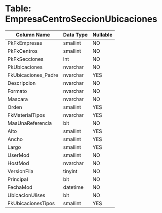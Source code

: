 # Table: EmpresaCentroSeccionUbicaciones

| Column Name | Data Type | Nullable |
|-------------|-----------|----------|
| PkFkEmpresas | smallint | NO |
| PkFkCentros | smallint | NO |
| PkFkSecciones | int | NO |
| PkUbicaciones | nvarchar | NO |
| FkUbicaciones_Padre | nvarchar | YES |
| Descripcion | nvarchar | NO |
| Formato | nvarchar | NO |
| Mascara | nvarchar | NO |
| Orden | smallint | YES |
| FkMaterialTipos | nvarchar | YES |
| MasUnaReferencia | bit | NO |
| Alto | smallint | YES |
| Ancho | smallint | YES |
| Largo | smallint | YES |
| UserMod | smallint | NO |
| HostMod | nvarchar | NO |
| VersionFila | tinyint | NO |
| Principal | bit | NO |
| FechaMod | datetime | NO |
| UbicacionUlises | bit | NO |
| FkUbicacionesTipos | smallint | YES |
